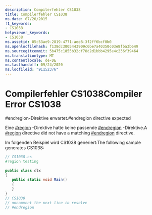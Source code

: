 ```yaml
---
description: Compilerfehler CS1038
title: Compilerfehler CS1038
ms.date: 07/20/2015
f1_keywords:
- CS1038
helpviewer_keywords:
- CS1038
ms.assetid: 05c53ae9-2819-4771-aee8-3f2ff6bcf0b0
ms.openlocfilehash: f138dc3005443909c0be7a40350c03e8fba3b649
ms.sourcegitcommit: 5b475c1855b32cf78d2d1bbb4295e4c236f39464
ms.translationtype: MT
ms.contentlocale: de-DE
ms.lasthandoff: 09/24/2020
ms.locfileid: "91152376"
---
```

# <a name="compiler-error-cs1038"></a><span data-ttu-id="8dc3e-103">Compilerfehler CS1038</span><span class="sxs-lookup"><span data-stu-id="8dc3e-103">Compiler Error CS1038</span></span>

<span data-ttu-id="8dc3e-104">\#endregion-Direktive erwartet.</span><span class="sxs-lookup"><span data-stu-id="8dc3e-104">\#endregion directive expected</span></span>  
  
 <span data-ttu-id="8dc3e-105">Eine [#region](../language-reference/preprocessor-directives/preprocessor-region.md) -Direktive hatte keine passende [#endregion](../language-reference/preprocessor-directives/preprocessor-endregion.md) -Direktive.</span><span class="sxs-lookup"><span data-stu-id="8dc3e-105">A [#region](../language-reference/preprocessor-directives/preprocessor-region.md) directive did not have a matching [#endregion](../language-reference/preprocessor-directives/preprocessor-endregion.md) directive.</span></span>  
  
 <span data-ttu-id="8dc3e-106">Im folgenden Beispiel wird CS1038 generiert:</span><span class="sxs-lookup"><span data-stu-id="8dc3e-106">The following sample generates CS1038:</span></span>  
  
```csharp  
// CS1038.cs  
#region testing  
  
public class clx  
{  
   public static void Main()  
   {  
   }  
}  
// CS1038  
// uncomment the next line to resolve  
// #endregion  
```
